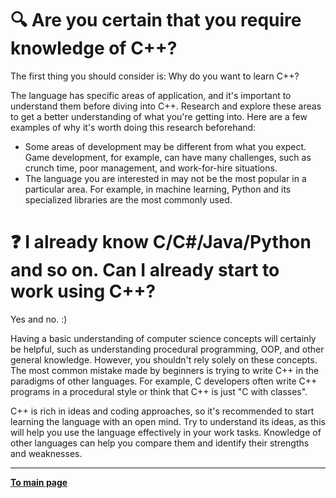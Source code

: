 # :mag: Are you certain that you require knowledge of C++?

The first thing you should consider is: Why do you want to learn C++?

The language has specific areas of application, and it's important to understand them before diving into C++. Research and explore these areas to get a better understanding of what you're getting into. Here are a few examples of why it's worth doing this research beforehand:

- Some areas of development may be different from what you expect. Game development, for example, can have many challenges, such as crunch time, poor management, and work-for-hire situations.
- The language you are interested in may not be the most popular in a particular area. For example, in machine learning, Python and its specialized libraries are the most commonly used.

# :question: I already know C/C#/Java/Python and so on. Can I already start to work using C++?

Yes and no. :)

Having a basic understanding of computer science concepts will certainly be helpful, such as understanding procedural programming, OOP, and other general knowledge. However, you shouldn't rely solely on these concepts. The most common mistake made by beginners is trying to write C++ in the paradigms of other languages. For example, C developers often write C++ programs in a procedural style or think that C++ is just "C with classes".

C++ is rich in ideas and coding approaches, so it's recommended to start learning the language with an open mind. Try to understand its ideas, as this will help you use the language effectively in your work tasks. Knowledge of other languages can help you compare them and identify their strengths and weaknesses.

---

[**To main page**](../README.md)